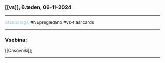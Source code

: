 ### [[vs]], 6.teden, 06-11-2024
---

<font color="#92cddc">Status/tags:</font> #NEpregledano #vs-flashcards 

---

### Vsebina:

[[Časovniki]];

---

